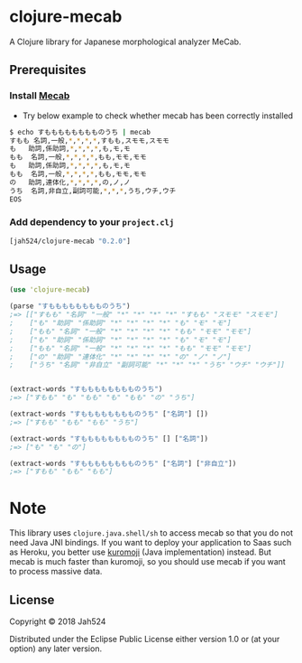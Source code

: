 # clojure-mecab

A Clojure library for Japanese morphological analyzer MeCab.

## Prerequisites

### Install [Mecab](http://taku910.github.io/mecab/)

- Try below example to check whether mecab has been correctly installed

```bash
$ echo すもももももももものうち | mecab
すもも	名詞,一般,*,*,*,*,すもも,スモモ,スモモ
も	助詞,係助詞,*,*,*,*,も,モ,モ
もも	名詞,一般,*,*,*,*,もも,モモ,モモ
も	助詞,係助詞,*,*,*,*,も,モ,モ
もも	名詞,一般,*,*,*,*,もも,モモ,モモ
の	助詞,連体化,*,*,*,*,の,ノ,ノ
うち	名詞,非自立,副詞可能,*,*,*,うち,ウチ,ウチ
EOS
```

### Add dependency to your `project.clj`

```clojure
[jah524/clojure-mecab "0.2.0"]
```

## Usage

```clojure
(use 'clojure-mecab)

(parse "すもももももももものうち")
;=> [["すもも" "名詞" "一般" "*" "*" "*" "*" "すもも" "スモモ" "スモモ"]
;    ["も" "助詞" "係助詞" "*" "*" "*" "*" "も" "モ" "モ"]
;    ["もも" "名詞" "一般" "*" "*" "*" "*" "もも" "モモ" "モモ"]
;    ["も" "助詞" "係助詞" "*" "*" "*" "*" "も" "モ" "モ"]
;    ["もも" "名詞" "一般" "*" "*" "*" "*" "もも" "モモ" "モモ"]
;    ["の" "助詞" "連体化" "*" "*" "*" "*" "の" "ノ" "ノ"]
;    ["うち" "名詞" "非自立" "副詞可能" "*" "*" "*" "うち" "ウチ" "ウチ"]]


(extract-words "すもももももももものうち")
;=> ["すもも" "も" "もも" "も" "もも" "の" "うち"]

(extract-words "すもももももももものうち" ["名詞"] [])
;=> ["すもも" "もも" "もも" "うち"]

(extract-words "すもももももももものうち" [] ["名詞"])
;=> ["も" "も" "の"]

(extract-words "すもももももももものうち" ["名詞"] ["非自立"])
;=> ["すもも" "もも" "もも"]
```

# Note

This library uses `clojure.java.shell/sh` to access mecab so that you do not need Java JNI bindings.
If you want to deploy your application to Saas such as Heroku, you better use [kuromoji](http://www.atilika.org/) (Java implementation) instead.
But mecab is much faster than kuromoji, so you should use mecab if you want to process massive data.

## License

Copyright © 2018 Jah524

Distributed under the Eclipse Public License either version 1.0 or (at
your option) any later version.
